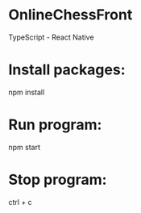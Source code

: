 # OnlineChessFront
TypeScript - React Native

# Install packages:
npm install

# Run program:
npm start

# Stop program:
ctrl + c
